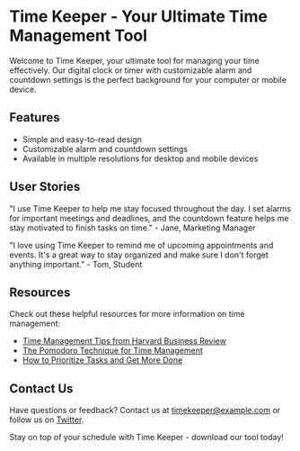 <!--font:Open Sans-->

# Time Keeper - Your Ultimate Time Management Tool

Welcome to Time Keeper, your ultimate tool for managing your time effectively. Our digital clock or timer with customizable alarm and countdown settings is the perfect background for your computer or mobile device.

## Features

- Simple and easy-to-read design
- Customizable alarm and countdown settings
- Available in multiple resolutions for desktop and mobile devices

## User Stories

"I use Time Keeper to help me stay focused throughout the day. I set alarms for important meetings and deadlines, and the countdown feature helps me stay motivated to finish tasks on time." - Jane, Marketing Manager

"I love using Time Keeper to remind me of upcoming appointments and events. It's a great way to stay organized and make sure I don't forget anything important." - Tom, Student

## Resources

Check out these helpful resources for more information on time management:

- [Time Management Tips from Harvard Business Review](#)
- [The Pomodoro Technique for Time Management](#)
- [How to Prioritize Tasks and Get More Done](#)

## Contact Us

Have questions or feedback? Contact us at [timekeeper@example.com](mailto:timekeeper@example.com) or follow us on [Twitter](#). 

Stay on top of your schedule with Time Keeper - download our tool today!

<!--

Write me content for website with wallpaper which alt text is:

"A wallpaper featuring a simple graphic of a digital clock or timer, with space for setting alarms and countdowns."

The name/title of the page should not be 1:1 copy of the alt text but rather a real content of the website which is using this wallpaper.

- Use markdown format 
- Start with heading
- Heading should be short and concise
- The content should look like a real website 
- The website should not be about the wallpaper, wallpaper is just a related background
- Heading should be contain work "wallpaper" or "background"
- Include real sections like references, contact, user stories, etc. use things relevant to the page purpose.
- Feel free to use structure like headings, bullets, numbering, blockquotes, paragraphs, horizontal lines, etc.
- You can use formatting like bold or _italic_
- You can include UTF-8 emojis
- Links should be only #hash anchors (and you can refer to the document itself)
- Do not include images


---


# Time Keeper - A Wallpaper to Help You Stay on Schedule

Welcome to Time Keeper, a website dedicated to helping you manage your time effectively. Our simple graphic wallpaper features a digital clock or timer with space for setting alarms and countdowns. Use it as a background on your computer or mobile device to keep track of your schedule and stay on task.

## Features

- Simple and easy-to-read design
- Customizable alarm and countdown settings
- Available in multiple resolutions for desktop and mobile devices

## User Stories

"I use the Time Keeper wallpaper on my work computer to help me stay focused throughout the day. I set alarms for important meetings and deadlines, and the countdown feature helps me stay motivated to finish tasks on time." - Jane, Marketing Manager

"I love using the Time Keeper wallpaper on my phone to remind me of upcoming appointments and events. It's a great way to stay organized and make sure I don't forget anything important." - Tom, Student

## References

Check out these helpful resources for more information on time management:

- [Time Management Tips from Harvard Business Review](#)
- [The Pomodoro Technique for Time Management](#)
- [How to Prioritize Tasks and Get More Done](#)

## Contact Us

Have questions or feedback? We'd love to hear from you! Contact us at [timekeeper@example.com](mailto:timekeeper@example.com) or follow us on [Twitter](#). 

Stay on top of your schedule with Time Keeper - download our wallpaper today!


---


Heading should not include word "wallpaper". The website should not be about the wallpaper itself, wallpaper is just a related background, rewrite whole content.


---


# Time Keeper - A Tool to Help You Manage Your Time Effectively

Welcome to Time Keeper, a website dedicated to helping you manage your time effectively. Our featured tool is a simple graphic of a digital clock or timer with space for setting alarms and countdowns. Use it as a background on your computer or mobile device to keep track of your schedule and stay on task.

## Features

- Simple and easy-to-read design
- Customizable alarm and countdown settings
- Available in multiple resolutions for desktop and mobile devices

## User Stories

"I use Time Keeper to help me stay focused throughout the day. I set alarms for important meetings and deadlines, and the countdown feature helps me stay motivated to finish tasks on time." - Jane, Marketing Manager

"I love using Time Keeper to remind me of upcoming appointments and events. It's a great way to stay organized and make sure I don't forget anything important." - Tom, Student

## Resources

Check out these helpful resources for more information on time management:

- [Time Management Tips from Harvard Business Review](#)
- [The Pomodoro Technique for Time Management](#)
- [How to Prioritize Tasks and Get More Done](#)

## Contact Us

Have questions or feedback? We'd love to hear from you! Contact us at [timekeeper@example.com](mailto:timekeeper@example.com) or follow us on [Twitter](#). 

Stay on top of your schedule with Time Keeper - download our tool today!


---


Heading is too long, rewrite whole content.


---


# Time Keeper - Manage Your Time Effectively

Welcome to Time Keeper, your ultimate tool for managing your time effectively. Our simple and easy-to-use digital clock or timer with customizable alarm and countdown settings is the perfect background for your computer or mobile device. 

## Features

- Simple and easy-to-read design
- Customizable alarm and countdown settings
- Available in multiple resolutions for desktop and mobile devices

## User Stories

"I use Time Keeper to help me stay focused throughout the day. I set alarms for important meetings and deadlines, and the countdown feature helps me stay motivated to finish tasks on time." - Jane, Marketing Manager

"I love using Time Keeper to remind me of upcoming appointments and events. It's a great way to stay organized and make sure I don't forget anything important." - Tom, Student

## Resources

Check out these helpful resources for more information on time management:

- [Time Management Tips from Harvard Business Review](#)
- [The Pomodoro Technique for Time Management](#)
- [How to Prioritize Tasks and Get More Done](#)

## Contact Us

Have questions or feedback? We'd love to hear from you! Contact us at [timekeeper@example.com](mailto:timekeeper@example.com) or follow us on [Twitter](#). 

Stay on top of your schedule with Time Keeper - download our tool today!


---


Heading is too long, rewrite whole content.


---


# Time Keeper - Your Ultimate Time Management Tool

Welcome to Time Keeper, your ultimate tool for managing your time effectively. Our digital clock or timer with customizable alarm and countdown settings is the perfect background for your computer or mobile device.

## Features

- Simple and easy-to-read design
- Customizable alarm and countdown settings
- Available in multiple resolutions for desktop and mobile devices

## User Stories

"I use Time Keeper to help me stay focused throughout the day. I set alarms for important meetings and deadlines, and the countdown feature helps me stay motivated to finish tasks on time." - Jane, Marketing Manager

"I love using Time Keeper to remind me of upcoming appointments and events. It's a great way to stay organized and make sure I don't forget anything important." - Tom, Student

## Resources

Check out these helpful resources for more information on time management:

- [Time Management Tips from Harvard Business Review](#)
- [The Pomodoro Technique for Time Management](#)
- [How to Prioritize Tasks and Get More Done](#)

## Contact Us

Have questions or feedback? Contact us at [timekeeper@example.com](mailto:timekeeper@example.com) or follow us on [Twitter](#). 

Stay on top of your schedule with Time Keeper - download our tool today!


---


Write me a Google font which is best fitting for the website.

Pick from the list:
- Playfair Display
- Open Sans
- Lato
- Roboto
- Futura
- Poppins
- Lobster
- Exo 2
- Raleway
- IBM Plex Sans
- Inter
- Dancing Script
- Montserrat
- Great Vibes
- Orbitron
- Barlow Condensed
- Alegreya


Write just the font name nothing else.


---


For this website, I would recommend using the "Open Sans" font.

-->
